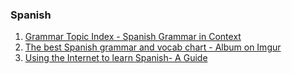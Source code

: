 ### Spanish

1. [Grammar Topic Index - Spanish Grammar in Context](http://grammar.spanishintexas.org/site-index/)
2. [The best Spanish grammar and vocab chart - Album on Imgur](https://imgur.com/a/ixyKT#DvKxxNo)
3. [Using the Internet to learn Spanish- A Guide](https://www.reddit.com/r/Spanish/comments/zb2ng/using_the_internet_to_learn_spanish_a_guide/)
